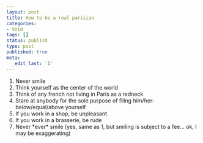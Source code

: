 ```yaml
---
layout: post
title: How to be a real parisian
categories:
- Void
tags: []
status: publish
type: post
published: true
meta:
  _edit_last: '1'
---
```

<ol>
	<li>Never smile</li>
	<li>Think yourself as the center of the world</li>
	<li>Think of any french not living in Paris as a redneck</li>
	<li>Stare at anybody for the sole purpose of filing him/her: below/equal/above yourself</li>
	<li>If you work in a shop, be unpleasant</li>
	<li>If you work in a brasserie, be rude</li>
	<li>Never *ever* smile (yes, same as 1, but smiling is subject to a fee... ok, I may be exaggerating)</li>
</ol>